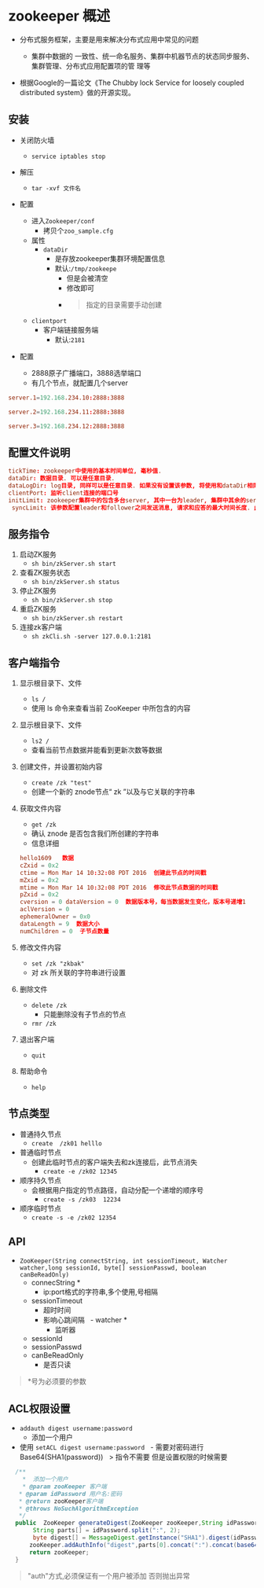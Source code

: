 # zookeeper 概述

- 分布式服务框架，主要是用来解决分布式应用中常见的问题
  - 集群中数据的 一致性、统一命名服务、集群中机器节点的状态同步服务、集群管理、分布式应用配置项的管 理等

- 根据Google的一篇论文《The Chubby lock Service for loosely coupled distributed system》做的开源实现。

## 安装

- 关闭防火墙
  - `service iptables stop`
- 解压
  - `tar -xvf 文件名`
- 配置
  - 进入`Zookeeper/conf`
    - 拷贝个`zoo_sample.cfg`
  - 属性
    - `dataDir`
      - 是存放zookeeper集群环境配置信息
      - 默认:`/tmp/zookeepe`
        - 但是会被清空
        - 修改即可
        - > 指定的目录需要手动创建
  - `clientport`
    - 客户端链接服务端
      - 默认:`2181`

- 配置
  - 2888原子广播端口，3888选举端口
  - 有几个节点，就配置几个server

```cnf
server.1=192.168.234.10:2888:3888

server.2=192.168.234.11:2888:3888

server.3=192.168.234.12:2888:3888
```

## 配置文件说明

```cnf
tickTime: zookeeper中使用的基本时间单位, 毫秒值.
dataDir: 数据目录. 可以是任意目录.
dataLogDir: log目录, 同样可以是任意目录. 如果没有设置该参数, 将使用和dataDir相同的设 置.
clientPort: 监听client连接的端口号
initLimit: zookeeper集群中的包含多台server, 其中一台为leader, 集群中其余的server为 follower. initLimit参数配置初始化连接时, follower和leader之间的最长心跳时间. 此时该参 数设置为5, 说明时间限制为5倍tickTime, 即5*2000=10000ms=10s.
 syncLimit: 该参数配置leader和follower之间发送消息, 请求和应答的最大时间长度. 此时该 参数设置为2, 说明时间限制为2倍tickTime, 即4000ms.
```

## 服务指令

1. 启动ZK服务
    - `sh bin/zkServer.sh start`
2. 查看ZK服务状态
    - `sh bin/zkServer.sh status`
3. 停止ZK服务
    - `sh bin/zkServer.sh stop`
4. 重启ZK服务
    - `sh bin/zkServer.sh restart`
5. 连接zk客户端
    - `sh zkCli.sh -server 127.0.0.1:2181`

## 客户端指令

1. 显示根目录下、文件
    - `ls /`
    - 使用 ls 命令来查看当前 ZooKeeper 中所包含的内容
2. 显示根目录下、文件
    - `ls2 /`
    - 查看当前节点数据并能看到更新次数等数据
3. 创建文件，并设置初始内容
    - `create /zk "test"`
    - 创建一个新的 znode节点“ zk ”以及与它关联的字符串
4. 获取文件内容
    - `get /zk`
    - 确认 znode 是否包含我们所创建的字符串
    - 信息详细

    ```cnf
    hello1609   数据
    cZxid = 0x2
    ctime = Mon Mar 14 10:32:08 PDT 2016  创建此节点的时间戳
    mZxid = 0x2
    mtime = Mon Mar 14 10:32:08 PDT 2016  修改此节点数据的时间戳
    pZxid = 0x2
    cversion = 0 dataVersion = 0  数据版本号，每当数据发生变化，版本号递增1
    aclVersion = 0
    ephemeralOwner = 0x0
    dataLength = 9  数据大小
    numChildren = 0  子节点数量
    ```

5. 修改文件内容
    - `set /zk "zkbak"`
    - 对 zk 所关联的字符串进行设置

6. 删除文件
    - `delete /zk`
        - 只能删除没有子节点的节点
    - `rmr /zk`
7. 退出客户端
    - `quit`
8. 帮助命令
    - `help`

## 节点类型

- 普通持久节点
  - `create  /zk01 helllo`
- 普通临时节点
  - 创建此临时节点的客户端失去和zk连接后，此节点消失
    - `create -e /zk02 12345`
- 顺序持久节点
  - 会根据用户指定的节点路径，自动分配一个递增的顺序号
    - `create -s /zk03  12234`
- 顺序临时节点
  - `create -s -e /zk02 12354`

## API

- `ZooKeeper(String connectString, int sessionTimeout, Watcher watcher,long sessionId, byte[] sessionPasswd, boolean canBeReadOnly)`
  - connecString *
    - ip:port格式的字符串,多个使用,号相隔
  - sessionTimeout
    - 超时时间
    - 影响心跳间隔
   - watcher *
      - 监听器
  - sessionId
  - sessionPasswd
  - canBeReadOnly
    - 是否只读

> *号为必须要的参数

## ACL权限设置

- `addauth digest username:password`
  - 添加一个用户
- 使用 `setACL digest username:password`
   - 需要对密码进行 Base64(SHA1(password))
   >   指令不需要 但是设置权限的时候需要

```java
  /**
    *  添加一个用户
    * @param zooKeeper 客户端
   * @param idPassword 用户名:密码
   * @return zooKeeper客户端
   * @throws NoSuchAlgorithmException
   */
  public  ZooKeeper generateDigest(ZooKeeper zooKeeper,String idPassword) throws NoSuchAlgorithmException {
       String parts[] = idPassword.split(":", 2);
       byte digest[] = MessageDigest.getInstance("SHA1").digest(idPassword.getBytes());
      zooKeeper.addAuthInfo("digest",parts[0].concat(":").concat(base64Encode(digest)).getBytes());
      return zooKeeper;
  }
```

> "auth"方式,必须保证有一个用户被添加 否则抛出异常

